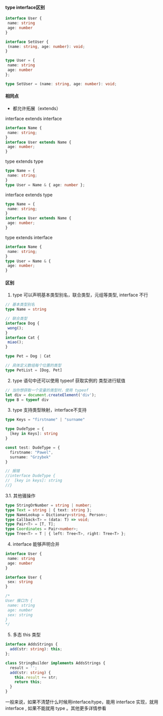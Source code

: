#### type interface区别
```ts
interface User {
 name: string
 age: number
}

interface SetUser {
 (name: string, age: number): void;
}
```

```ts
type User = {
 name: string
 age: number
};

type SetUser = (name: string, age: number): void;
```
#### 相同点
+ 都允许拓展（extends）

interface extends interface
```ts
interface Name { 
 name: string; 
}
interface User extends Name { 
 age: number; 
}
```
type extends type
```ts
type Name = { 
 name: string; 
}
type User = Name & { age: number };
```
interface extends type
```ts
type Name = { 
 name: string; 
}
interface User extends Name { 
 age: number; 
}
```
type extends interface
```ts
interface Name { 
 name: string; 
}
type User = Name & { 
 age: number; 
}
```

#### 区别
1. type 可以声明基本类型别名，联合类型，元组等类型, interface 不行

```ts
// 基本类型别名
type Name = string

// 联合类型
interface Dog {
 wong();
}
interface Cat {
 miao();
}

type Pet = Dog | Cat

// 具体定义数组每个位置的类型
type PetList = [Dog, Pet]
```
2. type 语句中还可以使用 typeof 获取实例的 类型进行赋值
```ts
// 当你想获取一个变量的类型时，使用 typeof
let div = document.createElement('div');
type B = typeof div
```
3. type 支持类型映射，interface不支持
```ts
type Keys = "firstname" | "surname"

type DudeType = {
  [key in Keys]: string
}

const test: DudeType = {
  firstname: "Pawel",
  surname: "Grzybek"
}

// 报错
//interface DudeType {
//  [key in keys]: string
//}
```
3.1. 其他骚操作
```ts
type StringOrNumber = string | number; 
type Text = string | { text: string }; 
type NameLookup = Dictionary<string, Person>; 
type Callback<T> = (data: T) => void; 
type Pair<T> = [T, T]; 
type Coordinates = Pair<number>; 
type Tree<T> = T | { left: Tree<T>, right: Tree<T> };
```

4. interface 能够声明合并
```ts
interface User {
 name: string
 age: number
}

interface User {
 sex: string
}

/*
User 接口为 {
 name: string
 age: number
 sex: string 
}
*/
```
5. 多态 this 类型

```ts
interface AddsStrings {
  add(str: string): this;
};

class StringBuilder implements AddsStrings {
  result = '';
  add(str: string) {
    this.result += str;
    return this;
  }
}
```
一般来说，如果不清楚什么时候用interface/type，能用 interface 实现，就用 interface , 如果不能就用 type 。其他更多详情参看